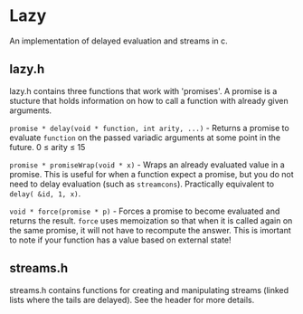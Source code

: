 Lazy
====

An implementation of delayed evaluation and streams in c.


lazy.h
------
lazy.h contains three functions that work with 'promises'. A promise is a stucture that holds information on how to call a function with already given arguments.

`promise * delay(void * function, int arity, ...)` - Returns a promise to evaluate `function` on the passed variadic arguments at some point in the future. 0 ≤ arity ≤ 15

`promise * promiseWrap(void * x)` - Wraps an already evaluated value in a promise. This is useful for when a function expect a promise, but you do not need to delay evaluation (such as `streamcons`). Practically equivalent to `delay( &id, 1, x)`.

`void * force(promise * p)` - Forces a promise to become evaluated and returns the result. `force` uses memoization so that when it is called again on the same promise, it will not have to recompute the answer. This is imortant to note if your function has a value based on external state!


streams.h
---------
streams.h contains functions for creating and manipulating streams (linked lists where the tails are delayed).
See the header for more details.
